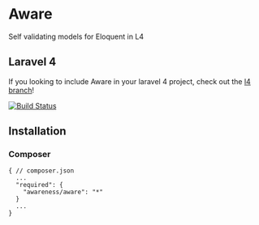 # Aware
Self validating models for Eloquent in L4

## Laravel 4
If you looking to include Aware in your laravel 4 project, check out the [l4 branch](https://github.com/colbyr/aware/tree/l4)!

[![Build Status](https://travis-ci.org/awareness/aware.png?branch=master)](https://travis-ci.org/awareness/aware)

## Installation

### Composer

```
{ // composer.json
  ...
  "required": {
    "awareness/aware": "*"
  }
  ...
}
```
